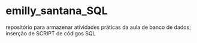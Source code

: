 # emilly_santana_SQL
repositório para armazenar atividades práticas da aula de banco de dados;
inserção de SCRIPT de códigos SQL
